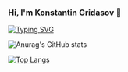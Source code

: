 ### Hi,  I'm Konstantin Gridasov 👋

<!--
**KonstantinGridasov/KonstantinGridasov** is a ✨ _special_ ✨ repository because its `README.md` (this file) appears on your GitHub profile.

Here are some ideas to get you started:

- 🔭 I’m currently working on ...
- 🌱 I’m currently learning ...
- 👯 I’m looking to collaborate on ...
- 🤔 I’m looking for help with ...
- 💬 Ask me about ...
- 📫 How to reach me: ...
- 😄 Pronouns: ...
- ⚡ Fun fact: ...
-->
[![Typing SVG](https://readme-typing-svg.demolab.com?font=Orbitron&pause=1000&color=31F761&background=33A5FF00&width=600&lines=Mobile+application+development+(Kotlin%2CJava);Create+a+RESTful+API+for+mobile+(Django%2CSpring);Learn+unix+system+)](https://git.io/typing-svg)


![Anurag's GitHub stats](https://github-readme-stats.vercel.app/api?username=KonstantinGridasov&show_icons=true&theme=radical)


[![Top Langs](https://github-readme-stats.vercel.app/api/top-langs/?username=KonstantinGridasov&layout=compact&theme=radical)](https://github.com/anuraghazra/github-readme-stats)
